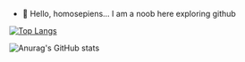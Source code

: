 - 👋 Hello, homosepiens...  I am a noob here exploring github


[![Top Langs](https://github-readme-stats.vercel.app/api/top-langs/?username=amRajesh)](https://github.com/anuraghazra/github-readme-stats)


![Anurag's GitHub stats](https://github-readme-stats.vercel.app/api?username=amRajesh&show_icons=true&theme=radical)
<!---
RajeshShettigar/RajeshShettigar is a ✨ special ✨ repository because its `README.md` (this file) appears on your GitHub profile.
You can click the Preview link to take a look at your changes.
--->
